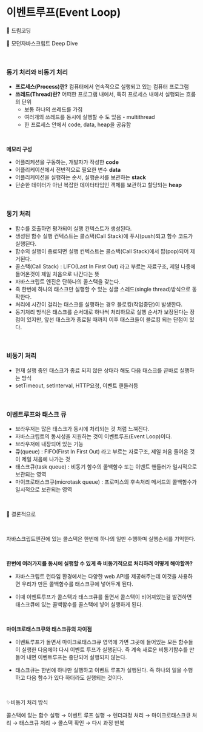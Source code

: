 # 이벤트루프(Event Loop)
📌 드림코딩

📌 모던자바스크립트 Deep Dive

<br>

### 동기 처리와 비동기 처리

- **프로세스(Process)란?** 컴퓨터에서 연속적으로 실행되고 있는 컴퓨터 프로그램
- **쓰레드(Thread)란?** 어떠한 프로그램 내에서, 특히 프로세스 내에서 실행되는 흐름의 단위
    - 보통 하나의 쓰레드를 가짐
    - 여러개의 쓰레드를 동시에 실행할 수 도 있음 - multithread
    - 한 프로세스 안에서 code, data, heap을 공유함

<br>

**메모리 구성**

- 어플리케션을 구동하는, 개발자가 작성한 **code**
- 어플리케이션에서 전반적으로 필요한 변수 **data**
- 어플리케이션을 실행하는 순서, 실행순서를 보관하는 **stack**
- 단순한 데이터가 아닌 복잡한 데이터타입인 객체를 보관하고 할당되는 **heap**

<br>

### 동기 처리

- 함수를 호출하면 평가되어 실행 컨텍스트가 생성된다.
- 생성된 함수 실행 컨텍스트는 콜스택(Call Stack)에 푸시(push)되고 함수 코드가 실행된다.
- 함수의 실행이 종료되면 실행 컨텍스트는 콜스택(Call Stack)에서 팝(pop)되어 제거된다.
- 콜스택(Call Stack) : LIFO(Last In First Out) 라고 부르는 자료구조, 제일 나중에 들어온것이 제일 처음으로 나간다는 뜻
- 자바스크립트 엔진은 단하나의 콜스택을 갖는다.
- 즉 한번에 하나의 태스크만 실행할 수 있는 싱글 스레드(single thread)방식으로 동작한다.
- 처리에 시간이 걸리는 태스크를 실행하는 경우 블로킹(작업중단)이 발생한다.
- 동기처리 방식은 태스크를 순서대로 하나씩 처리하므로 실행 순서가 보장된다는 장점이 있지만, 앞선 태스크가 종료될 때까지 이후 태스크들이 블로킹 되는 단점이 있다.

<br>

### 비동기 처리

- 현재 실행 중인 태스크가 종료 되지 않은 상태라 해도 다음 태스크를 곧바로 실행하는 방식
- setTimeout, setInterval, HTTP요청, 이벤트 핸들러등

<br>

### 이벤트루프와 태스크 큐

- 브라우저는 많은 태스크가 동시에 처리되는 것 처럼 느껴진다.
- 자바스크립트의 동시성을 지원하는 것이 이벤트루프(Event Loop)이다.
- 브라우저에 내장되어 있는 기능
- 큐(queue) : FIFO(First In First Out) 라고 부르는 자료구조, 제일 처음 들어온 것이 제일 처음에 나가는 것
- 태스크큐(task queue) : 비동기 함수의 콜백함수 또는 이벤트 핸들러가 일시적으로 보관되는 영역
- 마이크로태스크큐(microtask queue) : 프로미스의 후속처리 메서드의 콜백함수가 일시적으로 보관되는 영역

<br>

📌 결론적으로 

<br>

자바스크립트엔진에 있는 콜스택은 한번에 하나의 일만 수행하며 실행순서를 기억한다. 

<br>

**한번에 여러가지를 동시에 실행할 수 있게 즉 비동기적으로 처리하려 어떻게 해야할까?**

* 자바스크립트 런타임 환경에서는 다양한 web API를 제공해주는데 이것을 사용하면 우리가 만든 콜백함수를 태스크큐에 넣어두게 된다. 

* 이때 이벤트루프가 콜스택과 태스크큐를 돌면서 콜스택이 비어져있는걸 발견하면 태스크큐에 있는 콜백함수를 콜스택에 넣어 실행하게 된다.  

<br>

**마이크로태스크큐와 태스크큐의 차이점**

* 이벤트루프가 돌면서 마이크로태스크큐 영역에 가면 그곳에 들어있는 모든 함수들이 실행한 다음에야 다시 이벤트 루프가 실행된다. 즉 계속 새로운 비동기함수를 만들어 내면 이벤트루프는 중단되어 실행되지 않는다. 

* 태스크큐는 한번에 하나만 실행하고 이벤트 루프가 실행된다. 즉 하나의 일을 수행하고 다음 함수가 있다 하더라도 실행되는 것이다. 

<br>

✨비동기 처리 방식 

콜스택에 있는 함수 실행 → 이벤트 루프 실행 → 렌더과정 처리 → 마이크로태스크큐 처리 → 태스크큐 처리 → 콜스택 확인 → 다시 과정 반복